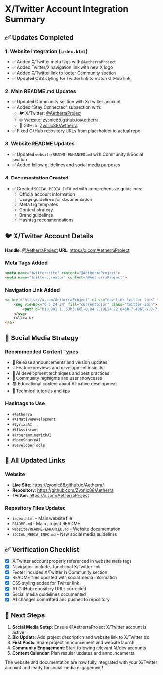 # X/Twitter Account Integration Summary

## ✅ Updates Completed

### 1. Website Integration (`index.html`)
- ✅ Added X/Twitter meta tags with `@AetherraProject`
- ✅ Added Twitter/X navigation link with new X logo
- ✅ Added X/Twitter link to footer Community section
- ✅ Updated CSS styling for Twitter link to match GitHub link

### 2. Main README.md Updates
- ✅ Updated Community section with X/Twitter account
- ✅ Added "Stay Connected" subsection with:
  - 🐦 X/Twitter: [@AetherraProject](https://x.com/AetherraProject)
  - 🌐 Website: [zyonic88.github.io/Aetherra](https://zyonic88.github.io/Aetherra/)
  - 📁 GitHub: [Zyonic88/Aetherra](https://github.com/Zyonic88/Aetherra)
- ✅ Fixed GitHub repository URLs from placeholder to actual repo

### 3. Website README Updates
- ✅ Updated `website/README-ENHANCED.md` with Community & Social section
- ✅ Added follow guidelines and social media purposes

### 4. Documentation Created
- ✅ Created `SOCIAL_MEDIA_INFO.md` with comprehensive guidelines:
  - Official account information
  - Usage guidelines for documentation
  - Meta tag templates
  - Content strategy
  - Brand guidelines
  - Hashtag recommendations

## 🐦 X/Twitter Account Details

**Handle**: [@AetherraProject](https://x.com/AetherraProject)
**URL**: https://x.com/AetherraProject

### Meta Tags Added
```html
<meta name="twitter:site" content="@AetherraProject">
<meta name="twitter:creator" content="@AetherraProject">
```

### Navigation Link Added
```html
<a href="https://x.com/AetherraProject" class="nav-link twitter-link" target="_blank" rel="noopener">
    <svg viewBox="0 0 24 24" fill="currentColor" class="twitter-icon">
        <path d="M18.901 1.153h3.68l-8.04 9.19L24 22.846h-7.406l-5.8-7.584-6.638 7.584H.474l8.6-9.83L0 1.154h7.594l5.243 6.932ZM17.61 20.644h2.039L6.486 3.24H4.298Z"/>
    </svg>
    Follow Us
</a>
```

## 📱 Social Media Strategy

### Recommended Content Types
- 🚀 Release announcements and version updates
- 💡 Feature previews and development insights
- 🤖 AI development techniques and best practices
- 👥 Community highlights and user showcases
- 📚 Educational content about AI-native development
- 🔧 Technical tutorials and tips

### Hashtags to Use
- `#Aetherra`
- `#AINativeDevelopment`
- `#LyrixaAI`
- `#AIAssistant`
- `#ProgrammingWithAI`
- `#OpenSourceAI`
- `#DeveloperTools`

## 🔗 All Updated Links

### Website
- **Live Site**: https://zyonic88.github.io/Aetherra/
- **Repository**: https://github.com/Zyonic88/Aetherra
- **Twitter**: https://x.com/AetherraProject

### Repository Files Updated
- `index.html` - Main website file
- `README.md` - Main project README
- `website/README-ENHANCED.md` - Website documentation
- `SOCIAL_MEDIA_INFO.md` - New social media guidelines

## ✅ Verification Checklist

- [x] X/Twitter account properly referenced in website meta tags
- [x] Navigation includes functional X/Twitter link
- [x] Footer includes X/Twitter in Community section
- [x] README files updated with social media information
- [x] CSS styling added for Twitter link
- [x] All GitHub repository URLs corrected
- [x] Social media guidelines documented
- [x] All changes committed and pushed to repository

## 🎯 Next Steps

1. **Social Media Setup**: Ensure @AetherraProject X/Twitter account is active
2. **Bio Update**: Add project description and website link to X/Twitter bio
3. **First Posts**: Share project announcement and website launch
4. **Community Engagement**: Start following relevant AI/dev accounts
5. **Content Calendar**: Plan regular updates and announcements

The website and documentation are now fully integrated with your X/Twitter account and ready for social media engagement!
